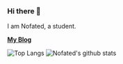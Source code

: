 ### Hi there 👋

I am Nofated, a student.

**[My Blog](http://nofated095.github.io)**

![Top Langs](https://github-readme-stats.vercel.app/api/top-langs/?username=Nofated095)
![Nofated's github stats](https://github-readme-stats.vercel.app/api?username=Nofated095&show_icons=true&count_private=true&line_height=40)
